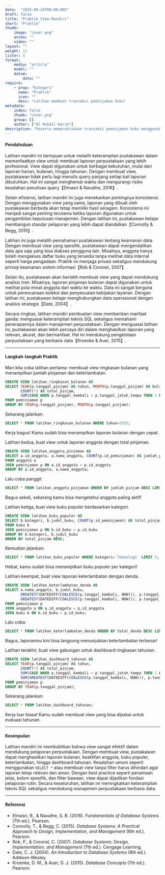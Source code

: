```yaml
---
date:  "2025-09-24T00:00:00Z"
draft: false
title: "Praktik View Mandiri"
short: "Praktik"
thumb:
    image: "cover.png"
    anima: ""
    video: ""
layout: ""
weight: 11
lister: 5
format:
    media: "article"
    model: ""
    datum:
        data: ""
require:
    - prop: "Kategori"
      name: "Praktik"
      icon: ""
      desc: "Latihan membuat transaksi peminjaman buku"
metadata:
    index: false
    thumb: "cover.png"
    group: []
    author: ["Al Muhdil Karim"]
description: "Peserta mempraktikkan transaksi peminjaman buku menggunakan perintah START, COMMIT, dan ROLLBACK. Modul ini memperkuat pemahaman konsep ACID melalui latihan nyata."
---
```



#### Pendahuluan

Latihan mandiri ini bertujuan untuk melatih keterampilan pustakawan dalam memanfaatkan view untuk membuat laporan perpustakaan yang lebih profesional. View dapat digunakan untuk berbagai kebutuhan, mulai dari laporan harian, bulanan, hingga tahunan. Dengan membuat view, pustakawan tidak perlu lagi menulis query panjang setiap kali laporan dibutuhkan. Hal ini sangat menghemat waktu dan mengurangi risiko kesalahan penulisan query【Elmasri & Navathe, 2016】.

Selain efisiensi, latihan mandiri ini juga menekankan pentingnya konsistensi. Dengan menggunakan view yang sama, laporan yang dibuat oleh pustakawan berbeda akan tetap memiliki hasil seragam. Konsistensi ini menjadi sangat penting terutama ketika laporan digunakan untuk pengambilan keputusan manajemen. Dengan latihan ini, pustakawan belajar membangun standar pelaporan yang lebih dapat diandalkan【Connolly & Begg, 2015】.

Latihan ini juga melatih pemahaman pustakawan tentang keamanan data. Dengan membuat view yang spesifik, pustakawan dapat mengendalikan data apa saja yang bisa diakses pengguna lain. Misalnya, anggota hanya boleh mengakses daftar buku yang tersedia tanpa melihat data internal seperti harga pengadaan. Praktik ini menjaga privasi sekaligus mendukung prinsip keamanan sistem informasi【Rob & Coronel, 2007】.

Selain itu, pustakawan akan berlatih membuat view yang dapat mendukung analisis tren. Misalnya, laporan pinjaman bulanan dapat digunakan untuk melihat pola minat anggota dari waktu ke waktu. Data ini sangat berguna untuk perencanaan koleksi dan penyesuaian kebijakan layanan. Dengan latihan ini, pustakawan belajar menghubungkan data operasional dengan analisis strategis【Date, 2004】.

Secara ringkas, latihan mandiri pembuatan view memberikan manfaat ganda: menguasai keterampilan teknis SQL sekaligus memahami penerapannya dalam manajemen perpustakaan. Dengan menguasai latihan ini, pustakawan akan lebih percaya diri dalam menghasilkan laporan yang relevan, akurat, dan bermanfaat. Hal ini mendukung pengelolaan perpustakaan yang berbasis data【Kroenke & Auer, 2015】.

---

#### Langkah-langkah Praktik

Mari kita coba latihan pertama: membuat view ringkasan bulanan yang menampilkan jumlah pinjaman dan keterlambatan.

```sql
CREATE VIEW latihan_ringkasan_bulanan AS
SELECT YEAR(p.tanggal_pinjam) AS tahun, MONTH(p.tanggal_pinjam) AS bulan,
       COUNT(*) AS total_pinjam,
       SUM(CASE WHEN p.tanggal_kembali > p.tanggal_jatuh_tempo THEN 1 ELSE 0 END) AS total_terlambat
FROM peminjaman p
GROUP BY YEAR(p.tanggal_pinjam), MONTH(p.tanggal_pinjam);
```

Sekarang jalankan:

```sql
SELECT * FROM latihan_ringkasan_bulanan WHERE tahun=2025;
```

Kerja bagus! Kamu sudah bisa menampilkan laporan bulanan dengan cepat.

Latihan kedua, buat view untuk laporan anggota dengan total pinjaman.

```sql
CREATE VIEW latihan_anggota_pinjaman AS
SELECT a.id_anggota, a.nama_anggota, COUNT(p.id_peminjaman) AS jumlah_pinjam
FROM anggota a
JOIN peminjaman p ON a.id_anggota = p.id_anggota
GROUP BY a.id_anggota, a.nama_anggota;
```

Lalu coba panggil:

```sql
SELECT * FROM latihan_anggota_pinjaman ORDER BY jumlah_pinjam DESC LIMIT 5;
```

Bagus sekali, sekarang kamu bisa mengetahui anggota paling aktif!

Latihan ketiga, buat view buku populer berdasarkan kategori.

```sql
CREATE VIEW latihan_buku_populer AS
SELECT b.kategori, b.judul_buku, COUNT(p.id_peminjaman) AS total_pinjam
FROM buku b
JOIN peminjaman p ON b.id_buku = p.id_buku
GROUP BY b.kategori, b.judul_buku
ORDER BY total_pinjam DESC;
```

Kemudian jalankan:

```sql
SELECT * FROM latihan_buku_populer WHERE kategori='Teknologi' LIMIT 5;
```

Hebat, kamu sudah bisa menampilkan buku populer per kategori!

Latihan keempat, buat view laporan keterlambatan dengan denda.

```sql
CREATE VIEW latihan_keterlambatan_denda AS
SELECT a.nama_anggota, b.judul_buku,
       GREATEST(DATEDIFF(COALESCE(p.tanggal_kembali, NOW()), p.tanggal_jatuh_tempo),0) AS hari_terlambat,
       GREATEST(DATEDIFF(COALESCE(p.tanggal_kembali, NOW()), p.tanggal_jatuh_tempo),0) * 1000 AS total_denda
FROM peminjaman p
JOIN anggota a ON a.id_anggota = p.id_anggota
JOIN buku b ON b.id_buku = p.id_buku;
```

Lalu coba:

```sql
SELECT * FROM latihan_keterlambatan_denda ORDER BY total_denda DESC LIMIT 10;
```

Bagus, laporanmu kini bisa langsung menunjukkan keterlambatan terbesar!

Latihan terakhir, buat view gabungan untuk dashboard ringkasan tahunan.

```sql
CREATE VIEW latihan_dashboard_tahunan AS
SELECT YEAR(p.tanggal_pinjam) AS tahun,
       COUNT(*) AS total_pinjam,
       SUM(CASE WHEN p.tanggal_kembali > p.tanggal_jatuh_tempo THEN 1 ELSE 0 END) AS jumlah_terlambat,
       SUM(GREATEST(DATEDIFF(COALESCE(p.tanggal_kembali, NOW()), p.tanggal_jatuh_tempo),0) * 1000) AS total_denda
FROM peminjaman p
GROUP BY YEAR(p.tanggal_pinjam);
```

Sekarang jalankan:

```sql
SELECT * FROM latihan_dashboard_tahunan;
```

Kerja luar biasa! Kamu sudah membuat view yang bisa dipakai untuk evaluasi tahunan.

---

#### Kesimpulan

Latihan mandiri ini membuktikan bahwa view sangat efektif dalam mendukung pelaporan perpustakaan. Dengan membuat view, pustakawan dapat menghasilkan laporan bulanan, keaktifan anggota, buku populer, keterlambatan, hingga dashboard tahunan. Kesalahan umum seperti menggunakan `SELECT *` atau membuat view tanpa filter harus dihindari agar laporan tetap relevan dan aman. Dengan best practice seperti penamaan jelas, kolom spesifik, dan filter bawaan, view dapat dijadikan fondasi pelaporan rutin. Secara keseluruhan, latihan ini meningkatkan keterampilan teknis SQL sekaligus mendukung manajemen perpustakaan berbasis data.

---

#### Referensi

* Elmasri, R., & Navathe, S. B. (2016). *Fundamentals of Database Systems* (7th ed.). Pearson.
* Connolly, T., & Begg, C. (2015). *Database Systems: A Practical Approach to Design, Implementation, and Management* (6th ed.). Pearson.
* Rob, P., & Coronel, C. (2007). *Database Systems: Design, Implementation, and Management* (7th ed.). Cengage Learning.
* Date, C. J. (2004). *An Introduction to Database Systems* (8th ed.). Addison-Wesley.
* Kroenke, D. M., & Auer, D. J. (2015). *Database Concepts* (7th ed.). Pearson.
